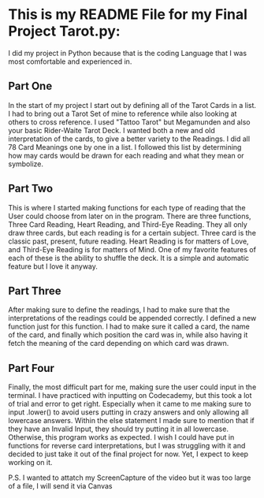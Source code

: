 # This is my README File for my Final Project Tarot.py:

I did my project in Python because that is the coding Language that I was most comfortable and experienced in.
## Part One
In the start of my project I start out by defining all of the Tarot Cards in a list. I had to bring out a Tarot Set of mine to reference while also looking at others to cross reference. I used "Tattoo Tarot" but Megamunden and also your basic Rider-Waite Tarot Deck. I wanted both a new and old interpretation of the cards, to give a better variety to the Readings. I did all 78 Card Meanings one by one in a list. I followed this list by determining how may cards would be drawn for each reading and what they mean or symbolize. 

## Part Two
This is where I started making functions for each type of reading that the User could choose from later on in the program. There are three functions, Three Card Reading, Heart Reading, and Third-Eye Reading. They all only draw three cards, but each reading is for a certain subject. Three card is the classic past, present, future reading. Heart Reading is for matters of Love, and Third-Eye Reading is for matters of Mind. One of my favorite features of each of these is the ability to shuffle the deck. It is a simple and automatic feature but I love it anyway.

## Part Three
After making sure to define the readings, I had to make sure that the interpretations of the readings could be appended correctly. I defined a new function just for this function. I had to make sure it called a card, the name of the card, and finally which position the card was in, while also having it fetch the meaning of the card depending on which card was drawn.

## Part Four
Finally, the most difficult part for me, making sure the user could input in the terminal. I have practiced with inputting on Codecademy, but this took a lot of trial and error to get right. Especially when it came to me making sure to input .lower() to avoid users putting in crazy answers and only allowing all lowercase answers. Within the else statement I made sure to mention that if they have an Invalid Input, they should try putting it in all lowercase. Otherwise, this program works as expected. I wish I could have put in functions for reverse card interpretations, but I was struggling with it and decided to just take it out of the final project for now. Yet, I expect to keep working on it.

P.S. I wanted to attatch my ScreenCapture of the video but it was too large of a file, I will send it via Canvas
